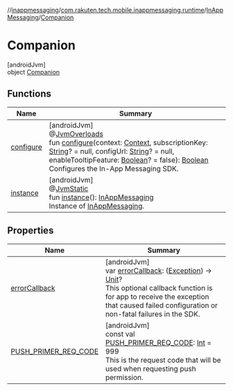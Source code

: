 //[inappmessaging](../../../../index.md)/[com.rakuten.tech.mobile.inappmessaging.runtime](../../index.md)/[InAppMessaging](../index.md)/[Companion](index.md)

# Companion

[androidJvm]\
object [Companion](index.md)

## Functions

| Name | Summary |
|---|---|
| [configure](configure.md) | [androidJvm]<br>@[JvmOverloads](https://kotlinlang.org/api/latest/jvm/stdlib/kotlin.jvm/-jvm-overloads/index.html)<br>fun [configure](configure.md)(context: [Context](https://developer.android.com/reference/kotlin/android/content/Context.html), subscriptionKey: [String](https://kotlinlang.org/api/latest/jvm/stdlib/kotlin/-string/index.html)? = null, configUrl: [String](https://kotlinlang.org/api/latest/jvm/stdlib/kotlin/-string/index.html)? = null, enableTooltipFeature: [Boolean](https://kotlinlang.org/api/latest/jvm/stdlib/kotlin/-boolean/index.html)? = false): [Boolean](https://kotlinlang.org/api/latest/jvm/stdlib/kotlin/-boolean/index.html)<br>Configures the In-App Messaging SDK. |
| [instance](instance.md) | [androidJvm]<br>@[JvmStatic](https://kotlinlang.org/api/latest/jvm/stdlib/kotlin.jvm/-jvm-static/index.html)<br>fun [instance](instance.md)(): [InAppMessaging](../index.md)<br>Instance of [InAppMessaging](../index.md). |

## Properties

| Name | Summary |
|---|---|
| [errorCallback](error-callback.md) | [androidJvm]<br>var [errorCallback](error-callback.md): ([Exception](https://kotlinlang.org/api/latest/jvm/stdlib/kotlin/-exception/index.html)) -&gt; [Unit](https://kotlinlang.org/api/latest/jvm/stdlib/kotlin/-unit/index.html)?<br>This optional callback function is for app to receive the exception that caused failed configuration or non-fatal failures in the SDK. |
| [PUSH_PRIMER_REQ_CODE](-p-u-s-h_-p-r-i-m-e-r_-r-e-q_-c-o-d-e.md) | [androidJvm]<br>const val [PUSH_PRIMER_REQ_CODE](-p-u-s-h_-p-r-i-m-e-r_-r-e-q_-c-o-d-e.md): [Int](https://kotlinlang.org/api/latest/jvm/stdlib/kotlin/-int/index.html) = 999<br>This is the request code that will be used when requesting push permission. |
